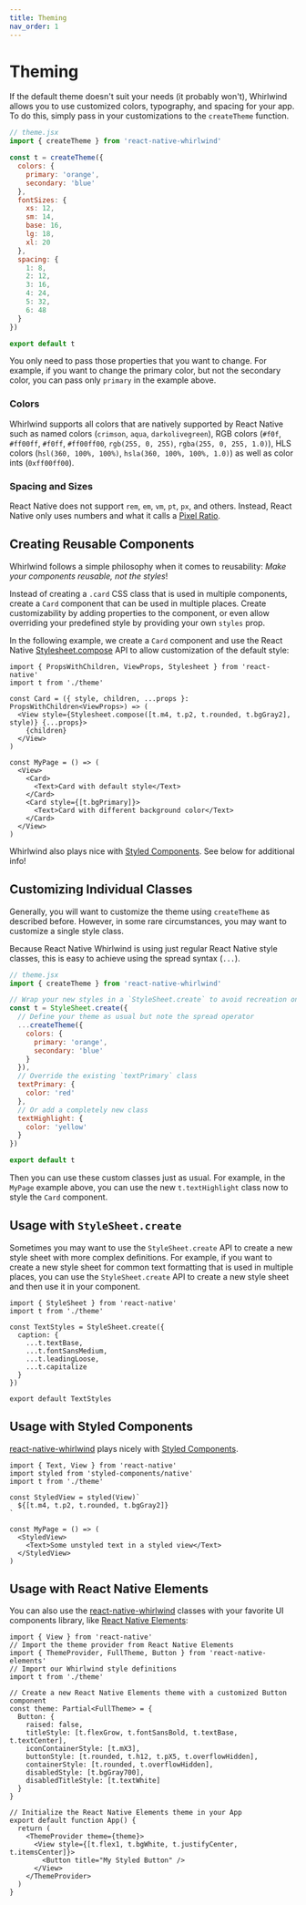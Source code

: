 ```yaml
---
title: Theming
nav_order: 1
---
```


# Theming

If the default theme doesn't suit your needs (it probably won't), Whirlwind allows you to use customized colors, typography, and spacing for your app. To do this, simply pass in your customizations to the `createTheme` function.

```jsx
// theme.jsx
import { createTheme } from 'react-native-whirlwind'

const t = createTheme({
  colors: {
    primary: 'orange',
    secondary: 'blue'
  },
  fontSizes: {
    xs: 12,
    sm: 14,
    base: 16,
    lg: 18,
    xl: 20
  },
  spacing: {
    1: 8,
    2: 12,
    3: 16,
    4: 24,
    5: 32,
    6: 48
  }
})

export default t
```

You only need to pass those properties that you want to change. For example, if you want to change the primary color, but not the secondary color, you can pass only `primary` in the example above.

### Colors

Whirlwind supports all colors that are natively supported by React Native such as named colors (`crimson`, `aqua`, `darkolivegreen`), RGB colors (`#f0f`, `#ff00ff`, `#f0ff`, `#ff00ff00`, `rgb(255, 0, 255)`, `rgba(255, 0, 255, 1.0)`), HLS colors (`hsl(360, 100%, 100%)`, `hsla(360, 100%, 100%, 1.0)`) as well as color ints (`0xff00ff00`).

### Spacing and Sizes

React Native does not support `rem`, `em`, `vm`, `pt`, `px`, and others. Instead, React Native only uses numbers and what it calls a [Pixel Ratio](https://reactnative.dev/docs/pixelratio).

## Creating Reusable Components

Whirlwind follows a simple philosophy when it comes to reusability: _Make your components reusable, not the styles_!

Instead of creating a `.card` CSS class that is used in multiple components, create a `Card` component that can be used in multiple places. Create customizability by adding properties to the component, or even allow overriding your predefined style by providing your own `styles` prop.

In the following example, we create a `Card` component and use the React Native [Stylesheet.compose](https://reactnative.dev/docs/stylesheet#compose) API to allow customization of the default style:

```tsx
import { PropsWithChildren, ViewProps, Stylesheet } from 'react-native'
import t from './theme'

const Card = ({ style, children, ...props }: PropsWithChildren<ViewProps>) => (
  <View style={Stylesheet.compose([t.m4, t.p2, t.rounded, t.bgGray2], style)} {...props}>
    {children}
  </View>
)

const MyPage = () => (
  <View>
    <Card>
      <Text>Card with default style</Text>
    </Card>
    <Card style={[t.bgPrimary]}>
      <Text>Card with different background color</Text>
    </Card>
  </View>
)
```

Whirlwind also plays nice with [Styled Components](https://styled-components.com). See below for additional info!

## Customizing Individual Classes

Generally, you will want to customize the theme using `createTheme` as described before. However, in some rare circumstances, you may want to customize a single style class.

Because React Native Whirlwind is using just regular React Native style classes, this is easy to achieve using the spread syntax (`...`).

```jsx
// theme.jsx
import { createTheme } from 'react-native-whirlwind'

// Wrap your new styles in a `StyleSheet.create` to avoid recreation on every render
const t = StyleSheet.create({
  // Define your theme as usual but note the spread operator
  ...createTheme({
    colors: {
      primary: 'orange',
      secondary: 'blue'
    }
  }),
  // Override the existing `textPrimary` class
  textPrimary: {
    color: 'red'
  },
  // Or add a completely new class
  textHighlight: {
    color: 'yellow'
  }
})

export default t
```

Then you can use these custom classes just as usual. For example, in the `MyPage` example above, you can use the new `t.textHighlight` class now to style the `Card` component.

## Usage with `StyleSheet.create`

Sometimes you may want to use the `StyleSheet.create` API to create a new style sheet with more complex definitions. For example, if you want to create a new style sheet for common text formatting that is used in multiple places, you can use the `StyleSheet.create` API to create a new style sheet and then use it in your component.

```tsx
import { StyleSheet } from 'react-native'
import t from './theme'

const TextStyles = StyleSheet.create({
  caption: {
    ...t.textBase,
    ...t.fontSansMedium,
    ...t.leadingLoose,
    ...t.capitalize
  }
})

export default TextStyles
```

## Usage with Styled Components

[react-native-whirlwind](https://github.com/arabold/react-native-whirlwind) plays nicely with [Styled Components](https://styled-components.com/).

```tsx
import { Text, View } from 'react-native'
import styled from 'styled-components/native'
import t from './theme'

const StyledView = styled(View)`
  ${[t.m4, t.p2, t.rounded, t.bgGray2]}
`

const MyPage = () => (
  <StyledView>
    <Text>Some unstyled text in a styled view</Text>
  </StyledView>
)
```

## Usage with React Native Elements

You can also use the [react-native-whirlwind](https://github.com/arabold/react-native-whirlwind) classes with your favorite UI components library, like [React Native Elements](https://reactnativeelements.com/):

```tsx
import { View } from 'react-native'
// Import the theme provider from React Native Elements
import { ThemeProvider, FullTheme, Button } from 'react-native-elements'
// Import our Whirlwind style definitions
import t from './theme'

// Create a new React Native Elements theme with a customized Button component
const theme: Partial<FullTheme> = {
  Button: {
    raised: false,
    titleStyle: [t.flexGrow, t.fontSansBold, t.textBase, t.textCenter],
    iconContainerStyle: [t.mX3],
    buttonStyle: [t.rounded, t.h12, t.pX5, t.overflowHidden],
    containerStyle: [t.rounded, t.overflowHidden],
    disabledStyle: [t.bgGray700],
    disabledTitleStyle: [t.textWhite]
  }
}

// Initialize the React Native Elements theme in your App
export default function App() {
  return (
    <ThemeProvider theme={theme}>
      <View style={[t.flex1, t.bgWhite, t.justifyCenter, t.itemsCenter]}>
        <Button title="My Styled Button" />
      </View>
    </ThemeProvider>
  )
}
```
